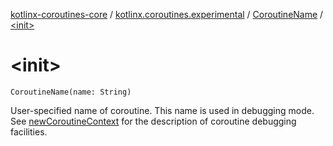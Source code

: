[kotlinx-coroutines-core](../../index.md) / [kotlinx.coroutines.experimental](../index.md) / [CoroutineName](index.md) / [&lt;init&gt;](.)

# &lt;init&gt;

`CoroutineName(name: String)`

User-specified name of coroutine. This name is used in debugging mode.
See [newCoroutineContext](../new-coroutine-context.md) for the description of coroutine debugging facilities.

